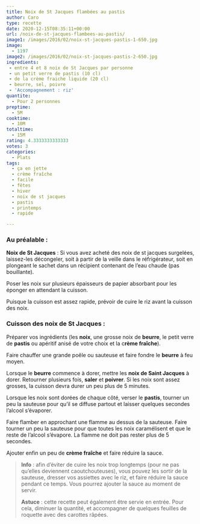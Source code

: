 ```yaml
---
title: Noix de St Jacques flambées au pastis
author: Caro
type: recette
date: 2020-12-15T08:35:11+00:00
url: /noix-de-st-jacques-flambees-au-pastis/
image1: /images/2016/02/noix-st-jacques-pastis-1-650.jpg
image:
  - 1197
image2: /images/2016/02/noix-st-jacques-pastis-2-650.jpg
ingredients:
 - entre 4 et 8 noix de St Jacques par personne
 - un petit verre de pastis (10 cl)
 - de la crème fraiche liquide (20 cl)
 - beurre, sel, poivre
 - 'Accompagnement : riz'
quantite:
  - Pour 2 personnes
preptime:
  - 5M
cooktime:
  - 10M
totaltime:
  - 15M
rating: 4.3333333333333
votes: 3
categories:
  - Plats
tags:
  - ça en jette
  - crème fraîche
  - facile
  - fêtes
  - hiver
  - noix de st jacques
  - pastis
  - printemps
  - rapide

---
```

### Au préalable :

**Noix de St Jacques** : Si vous avez acheté des noix de st jacques surgelées, laissez-les décongeler, soit à partir de la veille dans le réfrigérateur, soit en plongeant le sachet dans un récipient contenant de l&rsquo;eau chaude (pas bouillante).

Poser les noix sur plusieurs épaisseurs de papier absorbant pour les éponger en attendant la cuisson.

Puisque la cuisson est assez rapide, prévoir de cuire le riz avant la cuisson des noix.

### Cuisson des noix de St Jacques :

Préparer vos ingrédients (les **noix**, une grosse noix de **beurre**, le petit verre de **pastis** ou apéritif anisé de votre choix et la c**rème fraîche**).

Faire chauffer une grande poêle ou sauteuse et faire fondre le **beurre** à feu moyen.

Lorsque le **beurre** commence à dorer, mettre les **noix de Saint Jacques** à dorer. Retourner plusieurs fois, **saler** et **poivrer**. Si les noix sont assez grosses, la cuisson devra durer un peu plus de 5 minutes.

Lorsque les noix sont dorées de chaque côté, verser le **pastis**, tourner un peu la sauteuse pour qu&rsquo;il se diffuse partout et laisser quelques secondes l&rsquo;alcool s&rsquo;évaporer.

Faire flamber en approchant une flamme au dessus de la sauteuse. Faire tourner un peu la sauteuse pour que toutes les noix caramélisent et que le reste de l&rsquo;alcool s&rsquo;évapore. La flamme ne doit pas rester plus de 5 secondes.

Ajouter enfin un peu de **crème fraîche** et faire réduire la sauce.

> **Info** : afin d&rsquo;éviter de cuire les noix trop longtemps (pour ne pas qu&rsquo;elles deviennent caoutchouteuses), vous pouvez les sortir de la sauteuse, dresser vos assiettes avec le riz, et faire réduire la sauce pendant ce temps. Vous pourrez ajouter la sauce au moment de servir.
>
> **Astuce** : cette recette peut également être servie en entrée. Pour cela, diminuer la quantité, et accompagner de quelques feuilles de roquette avec des carottes râpées.

&nbsp;

&nbsp;
